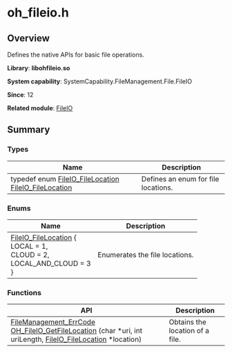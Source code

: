 # oh_fileio.h


## Overview

Defines the native APIs for basic file operations.

**Library**: **libohfileio.so**

**System capability**: SystemCapability.FileManagement.File.FileIO

**Since**: 12

**Related module**: [FileIO](_file_i_o.md)


## Summary


### Types

| Name| Description| 
| -------- | -------- |
| typedef enum [FileIO_FileLocation](_file_i_o.md#fileio_filelocation) [FileIO_FileLocation](_file_i_o.md#fileio_filelocation) | Defines an enum for file locations.| 


### Enums

| Name| Description| 
| -------- | -------- |
| [FileIO_FileLocation](_file_i_o.md#fileio_filelocation) {<br>LOCAL = 1,<br>CLOUD = 2,<br>LOCAL_AND_CLOUD = 3<br>} | Enumerates the file locations.| 


### Functions

| API| Description| 
| -------- | -------- |
| [FileManagement_ErrCode](_file_i_o.md#filemanagement_errcode) [OH_FileIO_GetFileLocation](_file_i_o.md#oh_fileio_getfilelocation) (char \*uri, int uriLength, [FileIO_FileLocation](_file_i_o.md#fileio_filelocation) \*location) | Obtains the location of a file.| 
